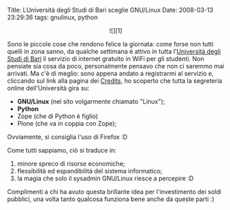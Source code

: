 Title: LUniversità degli Studi di Bari sceglie GNU/Linux
Date:  2008-03-13 23:29:36
tags: gnulinux, python

<center>![][1]</center>

Sono le piccole cose che rendono felice la giornata: come forse non tutti
quelli in zona sanno, da qualche settimana è attivo in tutta l'[Università
degli Studi di Bari][2] il servizio di internet gratuito in WiFi per gli
studenti. Non pensiate sia cosa da poco, personalmente pensavo che non ci
saremmo mai arrivati. Ma c'è di meglio: sono appena andato a registrarmi al
servizio e, cliccando sul link alla pagina dei [Credits][3], ho scoperto che
tutta la segreteria online dell'Università gira su:

 * **GNU/Linux** (nel sito volgarmente chiamato "Linux");
 * **Python**
 * Zope (che di Python è figlio)
 * Plone (che va in coppia con Zope);

Ovviamente, si consiglia l'uso di Firefox :D


Come tutti sappiamo, ciò si traduce in:
1. minore spreco di risorse economiche;
2. flessibilità ed espandibilità del sistema informatico;
3. la magia che solo il sysadmin GNU/Linux riesce a percepire :D

Complimenti a chi
ha avuto questa brillante idea per l'investimento dei soldi pubblici, una
volta tanto qualcosa funziona bene anche da queste parti :)

   [1]: http://dl.dropbox.com/u/369614/blog/img_red/800px-26_UNIVERSITA%27_DI_BARI.jpg

   [2]: http://www.uniba.it/

   [3]: http://www.uniba.it/crediti
